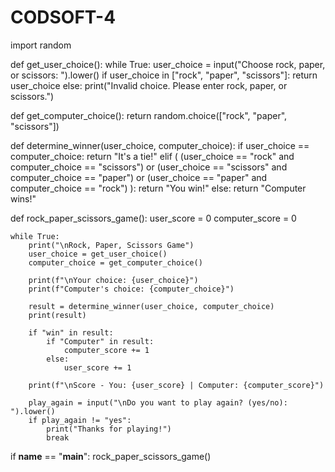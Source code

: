 # CODSOFT-4
import random

def get_user_choice():
    while True:
        user_choice = input("Choose rock, paper, or scissors: ").lower()
        if user_choice in ["rock", "paper", "scissors"]:
            return user_choice
        else:
            print("Invalid choice. Please enter rock, paper, or scissors.")

def get_computer_choice():
    return random.choice(["rock", "paper", "scissors"])

def determine_winner(user_choice, computer_choice):
    if user_choice == computer_choice:
        return "It's a tie!"
    elif (
        (user_choice == "rock" and computer_choice == "scissors") or
        (user_choice == "scissors" and computer_choice == "paper") or
        (user_choice == "paper" and computer_choice == "rock")
    ):
        return "You win!"
    else:
        return "Computer wins!"

def rock_paper_scissors_game():
    user_score = 0
    computer_score = 0

    while True:
        print("\nRock, Paper, Scissors Game")
        user_choice = get_user_choice()
        computer_choice = get_computer_choice()

        print(f"\nYour choice: {user_choice}")
        print(f"Computer's choice: {computer_choice}")

        result = determine_winner(user_choice, computer_choice)
        print(result)

        if "win" in result:
            if "Computer" in result:
                computer_score += 1
            else:
                user_score += 1

        print(f"\nScore - You: {user_score} | Computer: {computer_score}")

        play_again = input("\nDo you want to play again? (yes/no): ").lower()
        if play_again != "yes":
            print("Thanks for playing!")
            break

if __name__ == "__main__":
    rock_paper_scissors_game()
